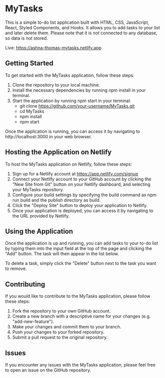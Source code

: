 # MyTasks

This is a simple to-do list application built with HTML, CSS, JavaScript, React, Styled Components, and Hooks. It allows you to add tasks to your list and later delete them. Please note that it is not connected to any database, so data is not stored.

Live: https://ashna-thomas-mytasks.netlify.app

## Getting Started

To get started with the MyTasks application, follow these steps:

1. Clone the repository to your local machine.
2. Install the necessary dependencies by running npm install in your terminal.
3. Start the application by running npm start in your terminal:
     - git clone https://github.com/your-username/MyTasks.git
     - cd MyTasks
     - npm install
     - npm start

Once the application is running, you can access it by navigating to http://localhost:3000 in your web browser.

## Hosting the Application on Netlify

To host the MyTasks application on Netlify, follow these steps:

1. Sign up for a Netlify account at https://app.netlify.com/signup
2. Connect your Netlify account to your GitHub account by clicking the "New Site from Git" button on your Netlify dashboard, and selecting your MyTasks repository.
3. Configure your build settings by specifying the build command as npm run build and the publish directory as build.
4. Click the "Deploy Site" button to deploy your application to Netlify.
5. Once your application is deployed, you can access it by navigating to the URL provided by Netlify.

## Using the Application
Once the application is up and running, you can add tasks to your to-do list by typing them into the input field at the top of the page and clicking the "Add" button. The task will then appear in the list below.

To delete a task, simply click the "Delete" button next to the task you want to remove.

## Contributing
If you would like to contribute to the MyTasks application, please follow these steps:

1. Fork the repository to your own GitHub account.
2. Create a new branch with a descriptive name for your changes (e.g. "add-new-feature").
3. Make your changes and commit them to your branch.
4. Push your changes to your forked repository.
5. Submit a pull request to the original repository.

## Issues
If you encounter any issues with the MyTasks application, please feel free to open an issue on the GitHub repository.


